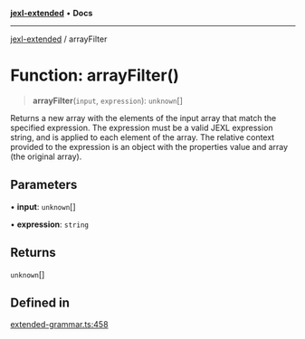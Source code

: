 [**jexl-extended**](../README.md) • **Docs**

***

[jexl-extended](../globals.md) / arrayFilter

# Function: arrayFilter()

> **arrayFilter**(`input`, `expression`): `unknown`[]

Returns a new array with the elements of the input array that match the specified expression.
The expression must be a valid JEXL expression string, and is applied to each element of the array.
The relative context provided to the expression is an object with the properties value and array (the original array).

## Parameters

• **input**: `unknown`[]

• **expression**: `string`

## Returns

`unknown`[]

## Defined in

[extended-grammar.ts:458](https://github.com/nikoraes/jexl-extended/blob/06a031f168fa218082d7ed9df57973f42e70c755/src/extended-grammar.ts#L458)
